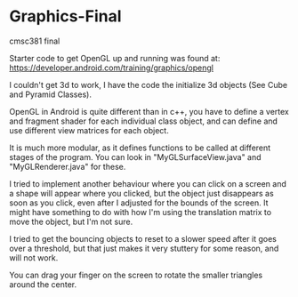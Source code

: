 # Graphics-Final
cmsc381 final


Starter code to get OpenGL up and running was found at: https://developer.android.com/training/graphics/opengl

I couldn't get 3d to work, I have the code the initialize 3d objects (See Cube and Pyramid Classes).

OpenGL in Android is quite different than in c++, you have to define a vertex and fragment shader for each individual class object, and can define and use different view matrices for each object.

It is much more modular, as it defines functions to be called at different stages of the program. You can look in "MyGLSurfaceView.java" and "MyGLRenderer.java" for these.

I tried to implement another behaviour where you can click on a screen and a shape will appear where you clicked, but the object just disappears as soon as you click, even after I adjusted for the bounds of the screen. It might have something to do with how I'm using the translation matrix to move the object, but I'm not sure.

I tried to get the bouncing objects to reset to a slower speed after it goes over a threshold, but that just makes it very stuttery for some reason, and will not work. 

You can drag your finger on the screen to rotate the smaller triangles around the center.
